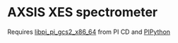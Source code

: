 # AXSIS XES spectrometer

Requires [libpi_pi_gcs2_x86_64]() from PI CD and [PIPython](https://github.com/git-anonymous/PIPython)
